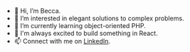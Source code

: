 - 👋 Hi, I’m Becca.
- 👀 I’m interested in elegant solutions to complex problems.
- 🌱 I’m currently learning object-oriented PHP.
- 💞️ I'm always excited to build something in React.
- 📫 Connect with me on [LinkedIn](https://www.linkedin.com/in/becca-roberts/).

<!---
relero90/relero90 is a ✨ special ✨ repository because its `README.md` (this file) appears on your GitHub profile.
You can click the Preview link to take a look at your changes.
--->
